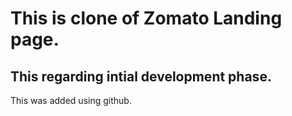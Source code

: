 # This is clone of Zomato Landing page.
## This regarding intial development phase.

This was added using github.
